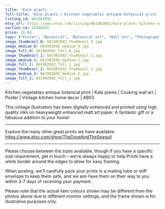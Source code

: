 ```yaml
---
title: 'Kale plants '
full-title: 'Kale plants | Kitchen vegetables antique botanical print | Cooking wall art | Poster | Vintage kitchen home decor | AB03'
listing_id: 661982692
etsy_url: https://www.etsy.com/listing/661982692/kale-plants-kitchen-vegetables-antique?utm_source=site&utm_medium=api&utm_campaign=api
section_id: 25544581
price: 10.60
tags: ["Poster", "Botanical", "Botanical art", "Wall art", "Photograph", "Vintage", "Art poster", "Kitchen wall art", "Vegetables print", "Vegetables poster", "Home decor", "Kitchen print", "Antique botanical"]
image_thumbnail_0: 661982692_thumbnail_0.jpg
image_medium_0: 661982692_medium_0.jpg
image_full_0: 661982692_full_0.jpg
image_thumbnail_1: 661982692_thumbnail_1.jpg
image_medium_1: 661982692_medium_1.jpg
image_full_1: 661982692_full_1.jpg
image_thumbnail_2: 661982692_thumbnail_2.jpg
image_medium_2: 661982692_medium_2.jpg
image_full_2: 661982692_full_2.jpg
---
```

Kitchen vegetables antique botanical print | Kale plants | Cooking wall art | Poster | Vintage kitchen home decor | AB03

This vintage illustration has been digitally enhanced and printed using high quality inks on heavyweight enhanced matt art paper. A fantastic gift or a fabulous addition to your home!
 
---

Explore the many other great prints we have available: https://www.etsy.com/shop/TheDoveAndTheSeagull

---

Please choose between the sizes available, though if you have a specific size requirement, get in touch – we&#39;re always happy to help Prints have a white border around the edges to allow for easy framing.

When posting, we&#39;ll carefully pack your prints in a mailing tube or stiff envelope to keep them safe, and we aim have them on their way to you within 3-7 days of receiving your payment.

Please note that the actual item colours shown may be different from the photos above due to different monitor settings, and the frame shown is for illustrative purposes only.
